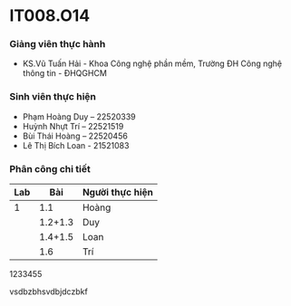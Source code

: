 # IT008.O14

### Giảng viên thực hành

* KS.Vũ Tuấn Hải - Khoa Công nghệ phần mềm, Trường ĐH Công nghệ thông tin - ĐHQGHCM

### Sinh viên thực hiện

* Phạm Hoàng Duy – 22520339	 
* Huỳnh Nhựt Trí – 22521519 
* Bùi Thái Hoàng – 22520456 
* Lê Thị Bích Loan - 21521083

### Phân công chi tiết
| Lab  | Bài     | Người thực hiện |
|--------------|--------------|-------------|
| 1           | 1.1          | Hoàng |
|          | 1.2+1.3 | Duy    |
|   | 1.4+1.5         |    Loan         |
|    | 1.6    |   Trí          |



1233455

vsdbzbhsvdbjdczbkf